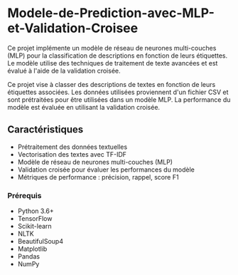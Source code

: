 # Modele-de-Prediction-avec-MLP-et-Validation-Croisee

Ce projet implémente un modèle de réseau de neurones multi-couches (MLP) pour la classification de descriptions en fonction de leurs étiquettes. 
Le modèle utilise des techniques de traitement de texte avancées et est évalué à l'aide de la validation croisée.

Ce projet vise à classer des descriptions de textes en fonction de leurs étiquettes associées. Les données utilisées proviennent d'un fichier CSV et sont prétraitées pour être utilisées dans un modèle MLP. La performance du modèle est évaluée en utilisant la validation croisée.

## Caractéristiques

- Prétraitement des données textuelles
- Vectorisation des textes avec TF-IDF
- Modèle de réseau de neurones multi-couches (MLP)
- Validation croisée pour évaluer les performances du modèle
- Métriques de performance : précision, rappel, score F1

### Prérequis

- Python 3.6+
- TensorFlow
- Scikit-learn
- NLTK
- BeautifulSoup4
- Matplotlib
- Pandas
- NumPy



